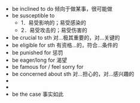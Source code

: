 - be inclined to do 倾向于做某事，很可能做
- be susceptible to
	- 1．易受影响的；易受感染的
	- 2．易受攻击的；易受伤害的
- be crucial to sth 对...极其重要的，对...关键的
- be eligible for sth 有资格...的，符合...条件的
- be punished for 惩罚
- be eager/long for 渴望
- be famous for / feel sorry for
- be concerned about sth 对...担心的，对...感兴趣的
-
-
- be the case 事实如此
